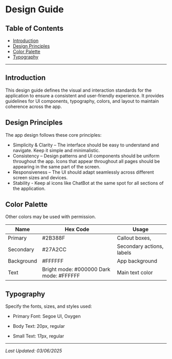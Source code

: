 # Design Guide  

## Table of Contents  
- [Introduction](#introduction)  
- [Design Principles](#design-principles)  
- [Color Palette](#color-palette)  
- [Typography](#typography)  

---

## Introduction  
This design guide defines the visual and interaction standards for the application to ensure a consistent and user-friendly experience. It provides guidelines for UI components, typography, colors, and layout to maintain coherence across the app.  

## Design Principles  
The app design follows these core principles:  
- Simplicity & Clarity – The interface should be easy to understand and navigate. Keep it simple and minimalistic.
- Consistency – Design patterns and UI components should be uniform throughout the app.  Icons that appear throughout all pages should be appearing in the same part of the screen. 
- Responsiveness – The UI should adapt seamlessly across different screen sizes and devices.
- Stability - Keep al icons like ChatBot at the same spot for all sections of the application.


## Color Palette  
Other colors may be used with permission. 

| Name       | Hex Code  | Usage                      |  
|------------|----------|---------------------------|  
| Primary    | #2B388F  | Callout boxes,     |  
| Secondary  | #27A2CC  | Secondary actions, labels  |  
| Background | #FFFFFF  | App background             |  
| Text       | Bright mode: #000000 Dark mode: #FFFFFF| Main text color |  
    
## Typography  
Specify the fonts, sizes, and styles used:  

- Primary Font:  Segoe UI, Oxygen  
  
- Body Text: 20px, regular  
- Small Text: 17px, regular  


---

_Last Updated: 03/06/2025_
